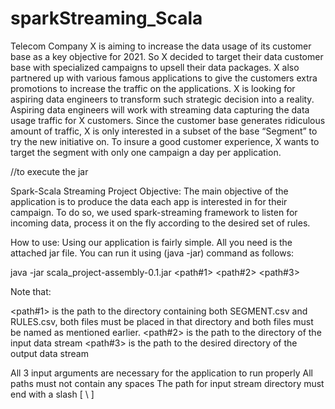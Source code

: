 # sparkStreaming_Scala
Telecom Company X is aiming to increase the data usage of its customer base as a key objective for 2021. So X decided to target their data customer base with specialized campaigns to upsell their data packages. X also partnered up with various famous applications to give the customers extra promotions to increase the traffic on the applications. X is looking for aspiring data engineers to transform such strategic decision into a reality. Aspiring data engineers will work with streaming data capturing the data usage traffic for X customers. Since the customer base generates ridiculous amount of traffic, X is only interested in a subset of the base “Segment” to try the new initiative on. To insure a good customer experience, X wants to target the segment with only one campaign a day per application.

//to execute the jar 

Spark-Scala Streaming Project
Objective:
The main objective of the application is to produce the data each app is interested in for their campaign. To do so, we used spark-streaming framework to listen for incoming data, process it on the fly according to the desired set of rules.

How to use:
Using our application is fairly simple. All you need is the attached jar file.  You can run it using (java -jar) command as follows:

java -jar scala_project-assembly-0.1.jar <path#1> <path#2> <path#3>

Note that:

<path#1> is the path to the directory containing both SEGMENT.csv  and RULES.csv, both files must be placed in that directory and both files must be named as mentioned earlier.
<path#2> is the path to the directory of the input data stream
<path#3> is the path to the desired directory of the output data stream

All 3 input arguments are necessary for the application to run properly
All paths must not contain any spaces
The path for input stream directory must end with a slash [ \ ]
